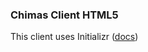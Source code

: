 ### Chimas Client HTML5

This client uses Initializr ([docs](http://verekia.com/initializr/responsive-template/))
